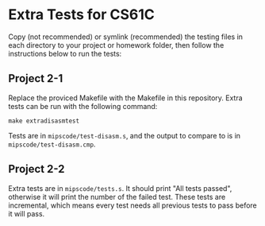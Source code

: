Extra Tests for CS61C
=====================

Copy (not recommended) or symlink (recommended) the testing files in each
directory to your project or homework folder, then follow the instructions below
to run the tests:


Project 2-1
-----------

Replace the proviced Makefile with the Makefile in this repository. Extra tests
can be run with the following command:

```
make extradisasmtest
```

Tests are in `mipscode/test-disasm.s`, and the output to compare to is in
`mipscode/test-disasm.cmp`.

Project 2-2
-----------

Extra tests are in `mipscode/tests.s`. It should print "All tests passed",
otherwise it will print the number of the failed test. These tests are
incremental, which means every test needs all previous tests to pass before it
will pass.
